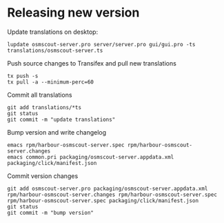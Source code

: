 # Releasing new version

Update translations on desktop:

```
lupdate osmscout-server.pro server/server.pro gui/gui.pro -ts translations/osmscout-server.ts
```

Push source changes to Transifex and pull new translations

```
tx push -s
tx pull -a --minimum-perc=60
```

Commit all translations

```
git add translations/*ts
git status
git commit -m "update translations"
```

Bump version and write changelog

```
emacs rpm/harbour-osmscout-server.spec rpm/harbour-osmscout-server.changes
emacs common.pri packaging/osmscout-server.appdata.xml packaging/click/manifest.json
```

Commit version changes
```
git add osmscout-server.pro packaging/osmscout-server.appdata.xml rpm/harbour-osmscout-server.changes rpm/harbour-osmscout-server.spec rpm/harbour-osmscout-server.spec packaging/click/manifest.json
git status
git commit -m "bump version"
```